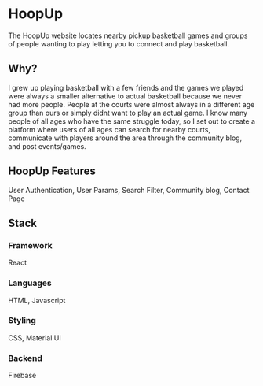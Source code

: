 # HoopUp

The HoopUp website locates nearby pickup basketball games and groups of people wanting to play letting you to connect and play basketball.

## Why?

I grew up playing basketball with a few friends and the games we played were always a smaller alternative to actual basketball because we never had more people.  People at the courts were almost always in a different age group than ours or simply didnt want to play an actual game.  I know many people of all ages who have the same struggle today, so I set out to create a platform where users of all ages can search for nearby courts, communicate with players around the area through the community blog, and post events/games.  

## HoopUp Features

User Authentication, User Params, Search Filter, Community blog, Contact Page

## Stack 

### Framework

React

### Languages

HTML, Javascript

### Styling

CSS, Material UI

### Backend 

Firebase
